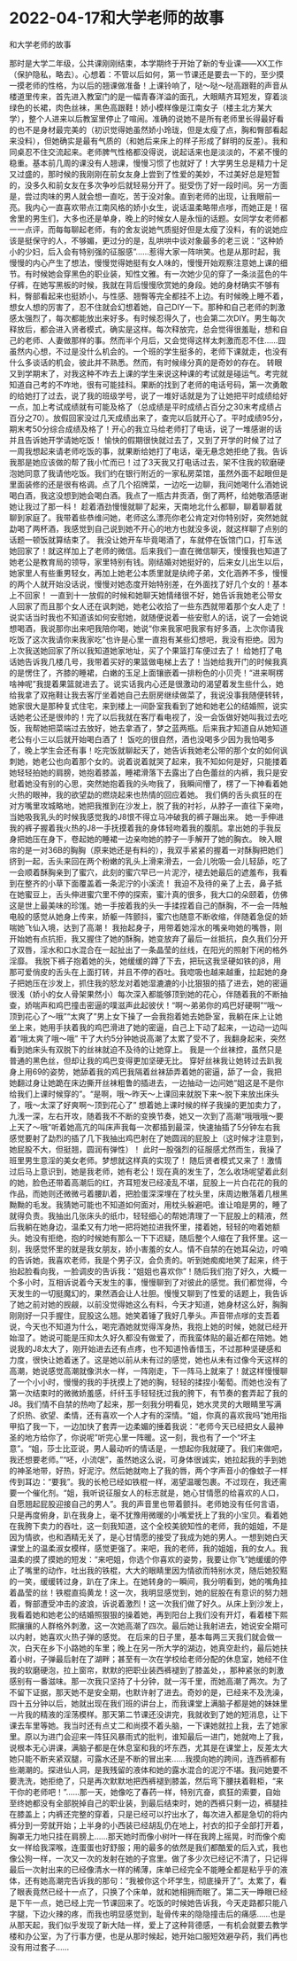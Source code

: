 # 2022-04-17和大学老师的故事



和大学老师的故事



那时是大学二年级，公共课刚刚结束，本学期终于开始了新的专业课——XX工作（保护隐私，略去）。心想着：不管以后如何，第一节课还是要去一下的，至少摸一摸老师的性格，为以后的翘课做准备！上课铃响了，哒～哒～哒高跟鞋的声音从楼道里传来，首先进入教室门的是一幅青春洋溢的面孔，大眼睛齐耳短发，穿着淡绿色的长裙，肉色丝袜，黑色高跟鞋！娇小模样像是江南女子（楼主北方某大学），整个人进来以后教室里停止了喧闹。准确的说她不是所有老师里长得最好看的也不是身材最完美的（初识觉得她虽然娇小玲珑，但是太瘦了点，胸和臀部看起来没料），但她确实是最有气质的（和她后来床上的样子形成了鲜明的反差）。我和同桌忍不住交流起来。老师脾气性格都没得说，说起话来也是淡淡的，不紧不慢的稳重。基本前几周的课没有人翘课，慢慢习惯了也就好了！大学男生总是精力十足又过盛的，那时候的我刚刚在前女友身上尝到了性爱的美妙，不过美好总是短暂的，没多久和前女友在多次争吵后就轻易分开了。挺受伤了好一段时间。另一方面是，尝过肉味的男人就会想一直吃，苦于没对象。直到老师的出现，让我眼前一亮。我内心一直喜欢带点江南风格的娇小女生，说话温柔略带点嗲，而她正是！宿舍里的男生们，大多也还是单身，晚上的时候女人是永恒的话题。女同学女老师都一一点评，而每每聊起老师，有的舍友说她气质挺好但是太瘦了没料，有的说她应该是挺保守的人，不够媚，更过分的是，乱哄哄中谈对象最多的老三说：“这种娇小的少妇，后入会有特别强的征服感”……惹得大家一阵哄笑。也是从那时起，我慢慢的内心产生了想法，慢慢觉得她挺有女人味的，慢慢开始观察注意她上课的细节。有时候她会穿黑色的职业装，知性文雅。有一次她少见的穿了一条淡蓝色的牛仔裤，在她写黑板的时候，我就在背后慢慢欣赏她的身段。她的身材确实不够有料，臀部看起来也挺娇小，与性感、翘臀等完全都挂不上边。有时候晚上睡不着，想女人想的厉害了，忍不住就会幻想着她，自己DIY一下。那种和自己老师的刺激感太强烈了，每次都能放出来好多。有时候忍得久了，也会第二次DIY。男生每次释放后，都会进入贤者模式，确实是这样。每次释放完，总会觉得很羞耻，想和自己的老师、人妻做那样的事。然而半个月后，又会觉得这样太刺激而忍不住……囧虽然内心想，不过是没什么机会的。一个班的学生挺多的，老师下课就走，也没有什么多谈话的机会，彼此并不熟悉。然而，有时候缘分真的是奇妙的存在。  转眼又到学期末了，对我这种不咋去上课的学生来说这种课的考试就是碰运气。考完就知道自己考的不咋地，很有可能挂科。果断的找到了老师的电话号码，第一次勇敢的给她打了过去，说了我的班级学号，说了一堆好话就是为了让她把平时成绩给好一点，加上考试成绩就有可能及格了（总成绩是平时成绩占百分之30末考成绩占百分之70）。放假回家没过几天成绩出来了，查完以后就开心了。平时成绩95分，期末考50分综合成绩及格了！开心的我立马给老师打了电话，说了一堆感谢的话并且告诉她开学请她吃饭！  愉快的假期很快就过去了，又到了开学的时候了过了一周我想起来请老师吃饭的事，就果断给她打了电话，毫无悬念她拒绝了我。告诉我那是她应该做的帮了我小忙而已！过了3天我又打电话过去，架不住我的软磨硬泡她同意了我请他吃饭。我们约在银行附近的一家私房菜馆，虽然外面不起眼但是里面装修的还是很有格调。点了几个招牌菜，一边吃一边聊，我问她喝什么酒她说喝白酒，我这没想到她会喝白酒。我点了一瓶古井贡酒，倒了两杯，给她敬酒感谢她让我过了那一科！  趁着酒劲慢慢就聊了起来，天南地北什么都聊，聊着聊着就聊到家庭了。我带着些恭维问她，老师这么漂亮你老公肯定对你特别好，突然她就勐喝了两杯酒，我感觉到自己说到她不开心的地方也就没多说，就这样聊了点别的话题一顿饭就算结束了。   我没让她开车毕竟喝酒了，车就停在饭馆门口，打车送她回家了！就这样加上了老师的微信。后来我们一直在微信聊天，慢慢我也知道了她老公是教育局的领导，家里特别有钱。刚结婚对她挺好的，后来女儿出生以后，她家里人有些重男轻女，再加上她老公本质里就是纨绔子弟，文化涵养不多，慢慢的两个人就开始没话说，慢慢对她态度开始特别差，在外面找了好几个女的！基本上不回家！  一直到十一放假的时候和她聊天她情绪很不好，她告诉我她老公带女人回家了而且那个女人还在讽刺她，她老公收拾了一些东西就带着那个女人走了！ 说实话当时我也不知道该如何安慰她，就随便说着一些安慰人的话，说了一会她说想喝酒，我说那你出来吧我陪你喝，她说“你来我家吧我家有好多酒，上次你请我吃饭了这次我请你来我家吃”也许是心里一直抱有某些幻想吧，我没有拒绝。因为上次我送她回家了所以我知道她家地址，买了个果篮打车便过去了！  给她打了电话她告诉我几楼几号，我带着买好的果篮做电梯上去了！当她给我开门的时候我真的是愣住了，齐膝的睡裙，白嫩的玉足上面镶嵌着一排粉色的小贝壳！“进来啊楞啥神呢”我提着果篮就进去了。说实话我内心还是很激动的渴望着发生些什么，她给我拿了双拖鞋让我去客厅坐着她自己去厨房继续做菜了，我说没事我随便转转，她家很大是那种复式住宅，来到楼上一间卧室我看到了她和她老公的结婚照，说实话她老公还是很帅的！完了以后我就在客厅看电视了，没一会饭做好她叫我过去吃饭，我帮她把菜端过去放好，她去拿酒了，梦之蓝两瓶。后来我才知道自从她知道老公有小三以后就开始喝白酒了！  饭吃的很自然，酒也没喝多少因为我怕喝多了，晚上学生会还有事！吃完饭就聊起天了，她告诉我她老公带的那个女的如何讽刺她，她老公也向着那个女的。说着说着就哭了起来，我不知如何是好，只能搂着她轻轻拍她的肩膀，她抱着膝盖，睡裙滑落下去露出了白色蕾丝的内裤，我只是安慰着她没有别的心思，突然她抱着我的头吻我了，我瞬间懵了，楞了一下神看着她火热的眼神，我的欲望勐的燃烧起来也热情的回应着她。  我们俩的舌头疯狂的在对方嘴里攻城略地，她把我推到在沙发上，脱了我的衬衫，从脖子一直往下亲吻，当她吸我乳头的时候我感觉我的J8恨不得立马冲破我的裤子蹦出来。 她一手伸进我的裤子握着我火热的J8一手抚摸着我的身体轻吻着我的腹肌。拿出她的手我反身把她压在身下，卷起她的睡裙一边亲吻她的脖子一手解开了她的胸衣。 映入眼帘的是一对36B的胸胸（原来她还是有料的），我双手紧紧的握着一对酥胸把她们挤到一起，舌头来回在两个粉嫩的乳头上滑来滑去，一会儿吮吸一会儿轻舔，吃了一会顺着酥胸亲到了蜜穴，此刻的蜜穴早已一片泥泞，褪去她最后的遮羞布，我看到在整齐的小草下面覆盖着一条泥泞的小溪流！ 我迫不及待的亲了上去，鼻子抵在她蜜豆上，舌头伸进蜜穴里不停的探索，蜜汁真的很多，我大口的朵颐着，仿佛这是世上最美味的珍馐。她一手按着我的头一手揉捏着自己的酥胸，不一会一阵触电般的感觉从她身上传来，娇躯一阵颤抖，蜜穴也随意不断收缩，伴随着急促的娇喘她飞仙入境，达到了高潮！ 我抬起身子，用带着她淫水的嘴亲吻她的嘴唇，刚开始她有点抗拒，我又握住了她的酥胸，她变放弃了最后一丝抵抗，良久我们分开了双唇，淫水和口水混合在一起扯出了一条晶莹的丝线，在阳光的照射下闲的格外淫靡。 我脱下裤子抱着她的头，她缓缓的蹲了下去，把玩这我坚硬如铁的j8，用那可爱俏皮的舌头在上面打转，并且不停的吞吐。我唿吸也越来越重，拉起她的身子把她压在沙发上，抓住我的怒龙对着她湿漉漉的小比狠狠的插了进去，她的密逼很浅（娇小的女人骨架果然小）每次深入都能够顶到她的花心，伴随着我的不断抽查，娇喘声和鸡巴撞击密逼的噗滋声此起彼伏！“啊～弟弟你的鸡巴好硬啊”“哦～顶到花心了～哦”“太爽了”男上女下操了一会我抱着她去她卧室，我躺在床上让她坐上来，她用手扶着我的鸡巴滑进了她的密逼，自己上下动了起来，一边动一边叫着“哦太爽了哦～哦” 干了大约5分钟她说高潮了太累了受不了，我翻身起来，突然看到她床头有双脱下的丝袜就迫不及待的让她穿上。  我是一个丝袜控，虽然只是普通的黑色丝，但却让我的鸡巴变得更加坚硬无比。 穿好丝袜我让她转过去趴我身上用69的姿势，她舔着我的鸡巴我隔着丝袜舔弄着她的密逼，舔了一会，我把她翻过身让她跪在床边撕开丝袜粗鲁的插进去，一边抽动一边问她“姐这是不是你给我们上课时候穿的”。“是啊，哦～昨天～上课回来就脱下来～脱下来放出床头了，哦～太深了好爽啊～顶到花心了” 想着她上课时候的样子我操的更加卖力了，九浅一深，左右开攻，随着我不不断的变换节奏，她又一次到了高潮“哦哦哦～要上天了～哦”听着她高亢的叫床声我每一次都插到最深，快速抽插了5分钟左右我感觉要射了勐烈的插了几下我抽出鸡巴射在了她圆润的屁股上（这时候才注意到，她屁股不大，但挺翘，圆润有弹性）！ 此时一股强烈的征服感尤然而生，我操了班里男生意淫的美女老师。梦想就这样真的实现了！  随后贤者模式又来了！激情过后马上意识到，她是我老师，她有老公！现在真的发生了，怎么收场呢望着此刻的她，脸色还带着高潮后的红，齐耳短发已经凌乱不堪，屁股上一片白花花的我的作品，而她则还微微弓着腰趴着，把脸蛋深深埋在了枕头里，床周边散落着几根黑黝黝的毛发。我猜她可能也不知道如何面对，用枕头躲避吧。谁让咱是男的，睡了就得负责。我抽出几张床头的纸巾，轻轻细心的帮她清理了一下屁股上的精液，然后我躺在她身边，温柔又有力地一把将她拉进我怀里，搂着她，轻轻的吻着她额头。她没有拒绝，抱的时候她有那么一下下迟疑，随后整个人缩在了我怀里。这一刻，我感觉怀里的就是我女朋友，娇小害羞的女人。情不自禁的在她耳朵边，咛喃的告诉她，我喜欢老师，我是个男子汉，会负责的。听到她痴痴地笑了起来，终于抬起脸看向我，一脸调皮的告诉我：“姐姐也喜欢你”！随后我们抱了好久，大概一个多小时，互相诉说着今天发生的事，慢慢聊到了对彼此的感觉。我们都觉得，今天发生的一切挺魔幻的，果然酒会让人壮胆。慢慢又聊到了性爱的话题上，我告诉了她之前对她的觊觎，以前没觉得她这么有料，今天才知道，她身材这么好，胸胸刚刚好一只手握住，屁股这么翘。她笑着锤了我好几拳头。声音带点嗲的支吾着说，今天也不知道为什么，喝完酒她就觉得浑身热，我抱上她的时候，她就已经开始湿了。她说可能是压抑太久好久都没有做爱了，而我蛮体贴的最近都在陪她。她说我的J8太大了，刚开始进去还有点疼，也不知道怜香惜玉，不过那种坚硬感和力度，很快让她着迷了。这是她以前从未有过的感觉，她也从未有过像今天这样的高潮，她说感觉高潮就像洪水一样，一阵刚走，下一阵马上就来了！就这样慢慢聊了一个小小时，慢慢的我的手抚摸上了她的胸，轻轻的揉捏小葡萄。而她也没有了第一次结束时的微微娇羞感，纤纤玉手轻轻抚过我的胯下，有节奏的套弄起了我的J8。我们情不自禁的热吻了起来，那一刻我分明看见，她水灵灵的大眼睛里写满了炽热、欲望、柔情，还有喜欢一个人才有的深情。“姐，你真的喜欢我吗”她用指甲掐了我一下，一边加快了套弄一边柔媚的捶着我说：“老师今天已经把女人最神圣的地方给你了，你说呢”听完心里一阵暖。这一刻，我也有了一个“坏主意”。“姐，莎士比亚说，男人最动听的情话是，一想起你我就硬了。我们来做吧，我还想要老师。”“呸，小流氓”，虽然她这么说，可身体很诚实，她拉起我的手到她的神圣地带，好热，好泥泞。然后她就吻上了我的唇，两个字声音小的像蚊子一样传到耳边：“要我”。我的长枪已经如铁棍一样，渴望温暖包裹。不过现在，我还需要一个催化剂。“姐，我听说征服女人的标志就是，她心甘情愿的给喜欢的人口，自愿翘起屁股迎接自己的男人”。我的声音里也带着颤抖。老师她没有任何言语，只是再度俯身，趴在我身上，毫不犹豫用微暖的小嘴爱抚上了我的小宝贝。看着她在我胯下卖力的吞吐，这一刻我知道，这个全校美貌知性的老师，我的姐姐，不是因为情欲，也和酒精无关了，是心甘情愿的接受了我成为她的男人。一想到她白天课堂上的温柔淑女模样，感觉更强了。来吧，我的老师，我的姐姐，我的女人。我温柔的摸了摸她的短发：“来吧姐，你选个你喜欢的姿势，我要让你飞”她缓缓的停止了嘴里的动作，吐出我的铁棍，大大的眼睛里因为情欲而特别水灵，随后她狡黠的一笑，缓缓转过身，趴在了床上。在她转身的一瞬间，我分明看到，她的嘴角挂着晶莹的丝！铁棍直捣黄龙！这一次，我明显感觉到，她的屁股在有意识的努力翘着，臀部遭受冲击的波浪，诉说着激烈！这一次我们做了好久。从床上到沙发上，我看着她和她老公的结婚照狠狠的操着她，再到阳台上我们没有开灯，看着楼下熙熙攘攘的人群格外刺激，这一次她高潮了四次。最后她让我射进去，她说安全期可以内射，她喜欢火热子弹的感觉。  在后来的日子里，基本每两三天我们就会做一次，白天在乡下小路她的车里；晚上在另一所大学的湖边，她真空赴约，最后她扶着小树，子弹最后射在了湖畔；甚至有一次在学校给老师分配的休息室，她经不住我的软磨硬泡，拉上窗帘，默默的把职业装西裤褪到了膝盖处，，那种紧张的刺激感别有一番滋味。那一次我只坚持了十分钟，就一泻千里，而她高潮了两次。为了不留下证据，那天她不是安全期，也默许射了进去。奇妙的是，已经来不及洗澡，四十五分钟以后，她就出现在我们班的讲台上，而我课堂上满脑子都是她的妹妹里一片我的精液的淫荡模样。那天第二节课还没讲完，我就收到了她的短消息，让下课去车里等她。我当时还有点丈二和尚摸不着头脑，一下课她就拉上我，去了她家里。原以为进门会迎来一阵狂风暴雨式的批判，谁知最后一进门，她就吻上了我，说根本无心讲课，满脑子都是在休息室和我的坏东西，尤其是在课堂上，反差太大她只能不断夹紧双腿，可露水还是不断的冒出来……我摸向她的跨间，连西裤都有些潮潮的。探进仙人洞，是我残留的液体和她的露水混合的泥泞不堪。我问她要不要洗洗，她拒绝了，只是再次默默地把西裤褪到膝盖，然后弯下腰扶着鞋柜，“来干你的老师吧！”……那一天，她像吃了春药一样，特别亢奋，疯狂的索要，自始至终她都没有全部脱掉自己的职业装，到最后结束时，她的西裤只剩一边，裤腿挂在膝盖上；内裤还完整的穿着，只是已经可以拧出水了，每次进入都是急切的将内裤分到一旁就开始；上半身的小西装已经胡乱仍在地上，衬衣的扣子全部打开着，胸罩无力地只挂在肩膀上……那天她时而像小树叶一样在我跨上摇晃，时而像个痴女一样给我深喉，连蛋蛋也好舒服；用的最多的依然是我们都酷爱的后入式，我也像公狗一样，一次又一次的发射在她的子宫里。做了多少次已经记不清了，只记得最后一次射出来的已经像清水一样的稀薄，床单已经完全不能睡全都是粘乎乎的液体，还有她高潮完告诉我的那句：“我被你这个坏学生，彻底操开了”。太累了，看了眼表竟然已经十一点了，只换了个床单，就和她相拥而眠了。第二天一睁眼已经是下午一点，她已经上完一节课回来了。吃饭的时候她告诉我，今天走路都只能八字腿，下边火辣的疼，而我也明显感觉到，耻骨传来的隐隐撞击后的痛感……也是从那天起，我们似乎发现了新大陆一样，爱上了这种背德感，一有机会就要去教学楼和办公室，为了行事方便，也是从那时候起，她开始口服短效避孕药，我们再也没有用过套子……


